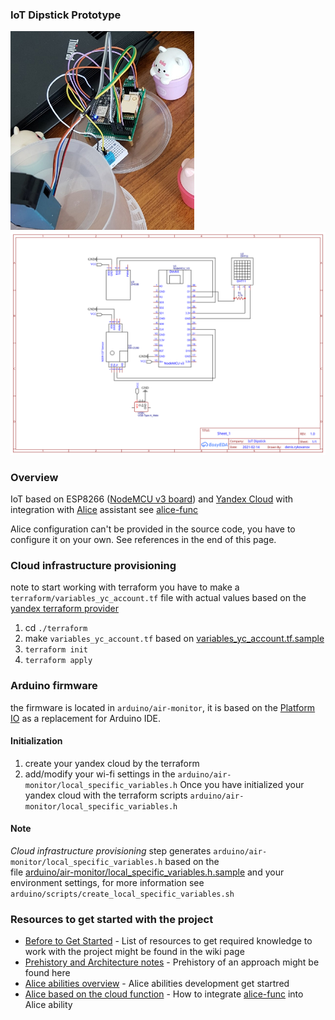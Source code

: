 ### IoT Dipstick Prototype
![breadboard](./media/prototype.png)
![scheme](./media/circuit-scheme-easyeda.svg)

### Overview
IoT based on ESP8266 ([NodeMCU v3 board](http://www.nodemcu.com/index_cn.html)) and [Yandex Cloud](https://cloud.yandex.ru/) 
with integration with [Alice](https://yandex.ru/dev/dialogs/alice/doc/about.html)  assistant see [alice-func](terraform/cloud-functions/alice-func)

Alice configuration can't be provided in the source code, you have to configure it on your own. See references in the end of this page.

### Cloud infrastructure provisioning

note to start working with terraform you have to make a `terraform/variables_yc_account.tf`
file with actual values based on the [yandex terraform provider](https://registry.terraform.io/providers/yandex-cloud/yandex/latest/docs)

1. cd `./terraform`
1. make `variables_yc_account.tf` based on [variables_yc_account.tf.sample](terraform/variables_yc_account.tf)
1. `terraform init`
1. `terraform apply`

### Arduino firmware

the firmware is located in `arduino/air-monitor`, it is based on the [Platform IO](https://platformio.org/platformio-ide) as a replacement for Arduino IDE.

#### Initialization
1. create your yandex cloud by the terraform
1. add/modify your wi-fi settings in the `arduino/air-monitor/local_specific_variables.h` 
Once you have initialized your yandex cloud with the terraform scripts `arduino/air-monitor/local_specific_variables.h` 
#### Note
_Cloud infrastructure provisioning_ step generates `arduino/air-monitor/local_specific_variables.h` based on the   
file [arduino/air-monitor/local_specific_variables.h.sample](arduino/experements/air-monitor/local_specific_variables.h.sample)
and your environment settings, for more information see `arduino/scripts/create_local_specific_variables.sh`


### Resources to get started with the project
* [Before to Get Started](../../wiki/Before-to-Get-Started) - List of resources to get required knowledge to work with the project might be found in the wiki page
* [Prehistory and Architecture notes](../../wiki/Prehistory-and-Architecture-notes) - Prehistory of an approach might be found here
* [Alice abilities overview](https://yandex.ru/dev/dialogs/alice/doc/about.html) - Alice abilities development get startred
* [Alice based on the cloud function](https://yandex.ru/dev/dialogs/alice/doc/deploy-ycloud-function.html) - How to integrate [alice-func](terraform/cloud-functions/alice-func) into Alice ability
